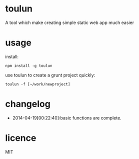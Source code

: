 toulun
======

A tool which make creating simple static web app much easier


usage
======

install:

    npm install -g toulun

use toulun to create a grunt project quickly:

    toulun -f [~/work/newproject]

changelog
=======

 - 2014-04-19[00:22:40]:basic functions are complete.

 licence
 ======

 MIT